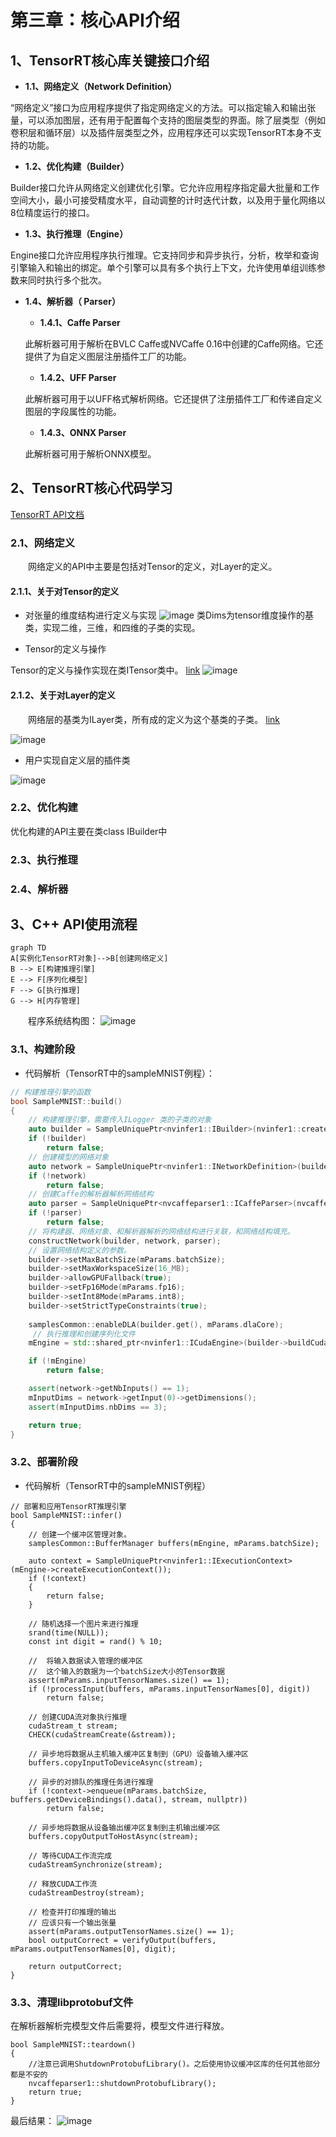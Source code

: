 # 第三章：核心API介绍

## 1、TensorRT核心库关键接口介绍

- **1.1、网络定义（Network Definition）**

“网络定义”接口为应用程序提供了指定网络定义的方法。可以指定输入和输出张量，可以添加图层，还有用于配置每个支持的图层类型的界面。除了层类型（例如卷积层和循环层）以及插件层类型之外，应用程序还可以实现TensorRT本身不支持的功能。
- **1.2、优化构建（Builder）**

Builder接口允许从网络定义创建优化引擎。它允许应用程序指定最大批量和工作空间大小，最小可接受精度水平，自动调整的计时迭代计数，以及用于量化网络以8位精度运行的接口。
- **1.3、执行推理（Engine）**

Engine接口允许应用程序执行推理。它支持同步和异步执行，分析，枚举和查询引擎输入和输出的绑定。单个引擎可以具有多个执行上下文，允许使用单组训练参数来同时执行多个批次。
- **1.4、解析器（ Parser）**

    - **1.4.1、Caffe Parser**

    此解析器可用于解析在BVLC Caffe或NVCaffe 0.16中创建的Caffe网络。它还提供了为自定义图层注册插件工厂的功能。
    - **1.4.2、UFF Parser**

    此解析器可用于以UFF格式解析网络。它还提供了注册插件工厂和传递自定义图层的字段属性的功能。
    - **1.4.3、ONNX Parser**

    此解析器可用于解析ONNX模型。

## 2、TensorRT核心代码学习

[TensorRT API文档](https://docs.nvidia.com/deeplearning/sdk/tensorrt-api/c_api/classnvinfer1_1_1_i_network_definition.html)

### **2.1、网络定义**
&emsp;&emsp;网络定义的API中主要是包括对Tensor的定义，对Layer的定义。

#### **2.1.1、关于对Tensor的定义**
- 对张量的维度结构进行定义与实现
  ![image](https://note.youdao.com/yws/public/resource/a48e105e9dcf98f685bf69937a8ead17/xmlnote/E3C9D5608A524125B9CD8EA7D7800DEE/17634)
  类Dims为tensor维度操作的基类，实现二维，三维，和四维的子类的实现。

- Tensor的定义与操作

Tensor的定义与操作实现在类ITensor类中。 [link](https://docs.nvidia.com/deeplearning/sdk/tensorrt-api/c_api/classnvinfer1_1_1_i_tensor.html)
![image](https://note.youdao.com/yws/public/resource/a48e105e9dcf98f685bf69937a8ead17/xmlnote/90CF3DD9C4F64A71A34668C1923E6F35/17670)

#### **2.1.2、关于对Layer的定义**
&emsp;&emsp;网络层的基类为ILayer类，所有成的定义为这个基类的子类。   [link](https://docs.nvidia.com/deeplearning/sdk/tensorrt-api/c_api/classnvinfer1_1_1_i_layer.html)

![image](https://note.youdao.com/yws/public/resource/a48e105e9dcf98f685bf69937a8ead17/xmlnote/0649E24DE0BE4DC386A68D0D814245B1/17683)

- 用户实现自定义层的插件类

![image](https://note.youdao.com/yws/public/resource/a48e105e9dcf98f685bf69937a8ead17/xmlnote/70216FC079774A87A27B6572EE1315D5/17767)


### **2.2、优化构建**
优化构建的API主要在类class IBuilder中

### **2.3、执行推理**

### **2.4、解析器**

## **3、C++ API使用流程**

```
graph TD
A[实例化TensorRT对象]-->B[创建网络定义]
B --> E[构建推理引擎]
E --> F[序列化模型]
F --> G[执行推理]
G --> H[内存管理]
```

&emsp;&emsp;程序系统结构图：
![image](https://note.youdao.com/yws/public/resource/a48e105e9dcf98f685bf69937a8ead17/xmlnote/E2E74907C7024FF0A96449A4939E1AD4/18018)

### **3.1、构建阶段**


- 代码解析（TensorRT中的sampleMNIST例程）：

```C++
// 构建推理引擎的函数
bool SampleMNIST::build()
{
    // 构建推理引擎，需要传入ILogger 类的子类的对象
    auto builder = SampleUniquePtr<nvinfer1::IBuilder>(nvinfer1::createInferBuilder(gLogger.getTRTLogger()));
    if (!builder)
        return false;
    // 创建模型的网络对象
    auto network = SampleUniquePtr<nvinfer1::INetworkDefinition>(builder->createNetwork());
    if (!network)
        return false;
    // 创建Caffe的解析器解析网络结构
    auto parser = SampleUniquePtr<nvcaffeparser1::ICaffeParser>(nvcaffeparser1::createCaffeParser());
    if (!parser)
        return false;
    // 将构建器、网络对象、和解析器解析的网络结构进行关联，和网络结构填充。
    constructNetwork(builder, network, parser);
    // 设置网络结构定义的参数。
    builder->setMaxBatchSize(mParams.batchSize);
    builder->setMaxWorkspaceSize(16_MB);
    builder->allowGPUFallback(true);
    builder->setFp16Mode(mParams.fp16);
    builder->setInt8Mode(mParams.int8);
    builder->setStrictTypeConstraints(true);
    
    samplesCommon::enableDLA(builder.get(), mParams.dlaCore);
     // 执行推理和创建序列化文件
    mEngine = std::shared_ptr<nvinfer1::ICudaEngine>(builder->buildCudaEngine(*network), samplesCommon::InferDeleter());

    if (!mEngine)
        return false;

    assert(network->getNbInputs() == 1);
    mInputDims = network->getInput(0)->getDimensions();
    assert(mInputDims.nbDims == 3);

    return true;
}
```

### **3.2、部署阶段**
- 代码解析（TensorRT中的sampleMNIST例程）

```
// 部署和应用TensorRT推理引擎
bool SampleMNIST::infer()
{
    // 创建一个缓冲区管理对象。
    samplesCommon::BufferManager buffers(mEngine, mParams.batchSize);

    auto context = SampleUniquePtr<nvinfer1::IExecutionContext>(mEngine->createExecutionContext());
    if (!context)
    {
        return false;
    }

    // 随机选择一个图片来进行推理
    srand(time(NULL));
    const int digit = rand() % 10;

    //  将输入数据读入管理的缓冲区
    //  这个输入的数据为一个batchSize大小的Tensor数据
    assert(mParams.inputTensorNames.size() == 1);
    if (!processInput(buffers, mParams.inputTensorNames[0], digit))
        return false;

    // 创建CUDA流对象执行推理
    cudaStream_t stream;
    CHECK(cudaStreamCreate(&stream));

    // 异步地将数据从主机输入缓冲区复制到（GPU）设备输入缓冲区
    buffers.copyInputToDeviceAsync(stream);

    // 异步的对排队的推理任务进行推理
    if (!context->enqueue(mParams.batchSize, buffers.getDeviceBindings().data(), stream, nullptr))
        return false;

    // 异步地将数据从设备输出缓冲区复制到主机输出缓冲区
    buffers.copyOutputToHostAsync(stream);

    // 等待CUDA工作流完成
    cudaStreamSynchronize(stream);

    // 释放CUDA工作流
    cudaStreamDestroy(stream);

    // 检查并打印推理的输出
    // 应该只有一个输出张量
    assert(mParams.outputTensorNames.size() == 1);
    bool outputCorrect = verifyOutput(buffers, mParams.outputTensorNames[0], digit);

    return outputCorrect;
}
```
### **3.3、清理libprotobuf文件**
在解析器解析完模型文件后需要将，模型文件进行释放。

```
bool SampleMNIST::teardown()
{
    //注意已调用ShutdownProtobufLibrary()。之后使用协议缓冲区库的任何其他部分都是不安的
    nvcaffeparser1::shutdownProtobufLibrary();
    return true;
}
```

最后结果：
![image](https://note.youdao.com/yws/public/resource/a48e105e9dcf98f685bf69937a8ead17/xmlnote/5AFEDC3E864845B1AEF310943FDCE747/18178)